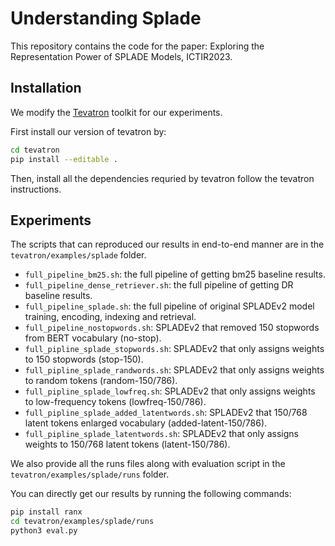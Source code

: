 # Understanding Splade

This repository contains the code for the paper: Exploring the Representation Power of SPLADE Models, ICTIR2023.

## Installation
We modify the [Tevatron](https://github.com/texttron/tevatron/) toolkit for our experiments.

First install our version of tevatron by:
```bash
cd tevatron
pip install --editable .
```
Then, install all the dependencies requried by tevatron follow the tevatron instructions.


## Experiments
The scripts that can reproduced our results in end-to-end manner are in the `tevatron/examples/splade` folder.

- `full_pipeline_bm25.sh`: the full pipeline of getting bm25 baseline results.
- `full_pipeline_dense_retriever.sh`: the full pipeline of getting DR baseline results.
- `full_pipeline_splade.sh`: the full pipeline of original SPLADEv2 model training, encoding, indexing and retrieval.
- `full_pipeline_nostopwords.sh`: SPLADEv2 that removed 150 stopwords from BERT vocabulary (no-stop).
- `full_pipline_splade_stopwords.sh`: SPLADEv2 that only assigns weights to 150 stopwords (stop-150).
- `full_pipline_splade_randwords.sh`: SPLADEv2 that only assigns weights to random tokens (random-150/786).
- `full_pipline_splade_lowfreq.sh`: SPLADEv2 that only assigns weights to low-frequency tokens (lowfreq-150/786).
- `full_pipline_splade_added_latentwords.sh`: SPLADEv2 that 150/768 latent tokens enlarged vocabulary (added-latent-150/786).
- `full_pipline_splade_latentwords.sh`: SPLADEv2 that only assigns weights to 150/768 latent tokens (latent-150/786).

We also provide all the runs files along with evaluation script in the `tevatron/examples/splade/runs` folder.

You can directly get our results by running the following commands:
```bash
pip install ranx
cd tevatron/examples/splade/runs
python3 eval.py
```
